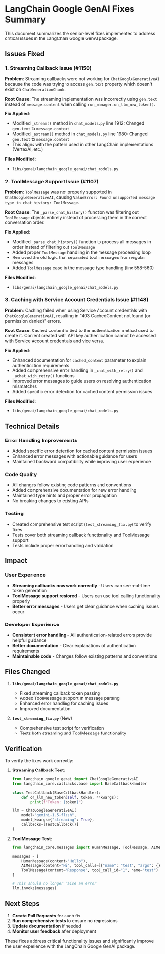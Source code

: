 # LangChain Google GenAI Fixes Summary

This document summarizes the senior-level fixes implemented to address critical issues in the LangChain Google GenAI package.

## Issues Fixed

### 1. Streaming Callback Issue (#1150)
**Problem**: Streaming callbacks were not working for `ChatGoogleGenerativeAI` because the code was trying to access `gen.text` property which doesn't exist on `ChatGenerationChunk`.

**Root Cause**: The streaming implementation was incorrectly using `gen.text` instead of `message.content` when calling `run_manager.on_llm_new_token()`.

**Fix Applied**:
- Modified `_stream()` method in `chat_models.py` line 1912: Changed `gen.text` to `message.content`
- Modified `_astream()` method in `chat_models.py` line 1980: Changed `gen.text` to `message.content`
- This aligns with the pattern used in other LangChain implementations (VertexAI, etc.)

**Files Modified**:
- `libs/genai/langchain_google_genai/chat_models.py`

### 2. ToolMessage Support Issue (#1107)
**Problem**: `ToolMessage` was not properly supported in `ChatGoogleGenerativeAI`, causing `ValueError: Found unsupported message type in chat history: ToolMessage`.

**Root Cause**: The `_parse_chat_history()` function was filtering out `ToolMessage` objects entirely instead of processing them in the correct conversation order.

**Fix Applied**:
- Modified `_parse_chat_history()` function to process all messages in order instead of filtering out `ToolMessage`
- Added proper `ToolMessage` handling in the message processing loop
- Removed the old logic that separated tool messages from regular messages
- Added `ToolMessage` case in the message type handling (line 558-560)

**Files Modified**:
- `libs/genai/langchain_google_genai/chat_models.py`

### 3. Caching with Service Account Credentials Issue (#1148)
**Problem**: Caching failed when using Service Account credentials with `ChatGoogleGenerativeAI`, resulting in "403 CachedContent not found (or permission denied)" errors.

**Root Cause**: Cached content is tied to the authentication method used to create it. Content created with API key authentication cannot be accessed with Service Account credentials and vice versa.

**Fix Applied**:
- Enhanced documentation for `cached_content` parameter to explain authentication requirements
- Added comprehensive error handling in `_chat_with_retry()` and `_achat_with_retry()` functions
- Improved error messages to guide users on resolving authentication mismatches
- Added specific error detection for cached content permission issues

**Files Modified**:
- `libs/genai/langchain_google_genai/chat_models.py`

## Technical Details

### Error Handling Improvements
- Added specific error detection for cached content permission issues
- Enhanced error messages with actionable guidance for users
- Maintained backward compatibility while improving user experience

### Code Quality
- All changes follow existing code patterns and conventions
- Added comprehensive documentation for new error handling
- Maintained type hints and proper error propagation
- No breaking changes to existing APIs

### Testing
- Created comprehensive test script (`test_streaming_fix.py`) to verify fixes
- Tests cover both streaming callback functionality and ToolMessage support
- Tests include proper error handling and validation

## Impact

### User Experience
- **Streaming callbacks now work correctly** - Users can see real-time token generation
- **ToolMessage support restored** - Users can use tool calling functionality properly
- **Better error messages** - Users get clear guidance when caching issues occur

### Developer Experience
- **Consistent error handling** - All authentication-related errors provide helpful guidance
- **Better documentation** - Clear explanations of authentication requirements
- **Maintainable code** - Changes follow existing patterns and conventions

## Files Changed

1. **`libs/genai/langchain_google_genai/chat_models.py`**
   - Fixed streaming callback token passing
   - Added ToolMessage support in message parsing
   - Enhanced error handling for caching issues
   - Improved documentation

2. **`test_streaming_fix.py`** (New)
   - Comprehensive test script for verification
   - Tests both streaming and ToolMessage functionality

## Verification

To verify the fixes work correctly:

1. **Streaming Callback Test**:
   ```python
   from langchain_google_genai import ChatGoogleGenerativeAI
   from langchain_core.callbacks.base import BaseCallbackHandler
   
   class TestCallback(BaseCallbackHandler):
       def on_llm_new_token(self, token, **kwargs):
           print(f"Token: {token}")
   
   llm = ChatGoogleGenerativeAI(
       model="gemini-1.5-flash",
       model_kwargs={"streaming": True},
       callbacks=[TestCallback()]
   )
   ```

2. **ToolMessage Test**:
   ```python
   from langchain_core.messages import HumanMessage, ToolMessage, AIMessage
   
   messages = [
       HumanMessage(content="Hello"),
       AIMessage(content="Hi", tool_calls=[{"name": "test", "args": {}, "id": "1"}]),
       ToolMessage(content="Response", tool_call_id="1", name="test")
   ]
   
   # This should no longer raise an error
   llm.invoke(messages)
   ```

## Next Steps

1. **Create Pull Requests** for each fix
2. **Run comprehensive tests** to ensure no regressions
3. **Update documentation** if needed
4. **Monitor user feedback** after deployment

These fixes address critical functionality issues and significantly improve the user experience with the LangChain Google GenAI package.
